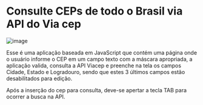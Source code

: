 # Consulte CEPs de todo o Brasil via API do Via cep

![image](https://user-images.githubusercontent.com/79227339/186783570-b6910dcd-bb29-4d2a-a3aa-1b8697bbdb34.png)


Esse é uma aplicação baseada em JavaScript que contém uma página onde o usuário informe o CEP em um campo texto com a máscara apropriada, a aplicação valida, consulta a API Viacep e preenche na tela os campos Cidade, Estado e Logradouro, sendo que estes 3 últimos campos estão desabilitados para edição. 

Após a inserção do cep para consulta, deve-se apertar a tecla TAB para ocorrer a busca na API.
